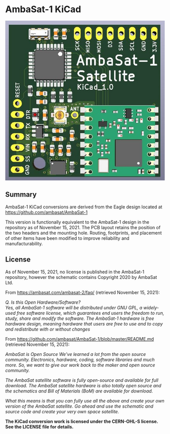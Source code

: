 # AmbaSat-1 KiCad

![AmbaSat-1 Motherboard PCB](AmbaSat-1_Satellite.jpg?raw=true "AmbaSat-1 Motherboard PCB")

## Summary

AmbaSat-1 KiCad conversions are derived from the Eagle design located at https://github.com/ambasat/AmbaSat-1

This version is functionally equivalent to the AmbaSat-1 design in the repository as of November 15, 2021.
The PCB layout retains the position of the two headers and the mounting hole.  Routing, footprints, and placement
of other items have been modified to improve reliability and manufacturability.  

## License

As of November 15, 2021, no license is published in the AmbaSat-1 repository,
however the schematic contains Copyright 2020 by AmbaSat Ltd.

From https://ambasat.com/ambasat-2/faq/ (retrieved November 15, 2021):  

*Q. Is this Open Hardware/Software?  
Yes, all AmbaSat-1 software will be distributed under GNU GPL, a widely-used free software license, which guarantees end users the freedom to run, study, share and modify the software. The AmbaSat-1 hardware is free hardware design, meaning hardware that users are free to use and to copy and redistribute with or without changes*

From https://github.com/ambasat/AmbaSat-1/blob/master/README.md (retrieved November 15, 2021):  

*AmbaSat is Open Source We’ve learned a lot from the open source community. Electronics, hardware, coding, software libraries and much more.
So, we want to give our work back to the maker and open source community.*

*The AmbaSat satellite software is fully open-source and available for full download. The AmbaSat satellite hardware is also totally open source and the schematics and Bill of Materials (BoM) are available for download.*

*What this means is that you can fully use all the above and create your own version of the AmbaSat satellite. Go ahead and use the schematic and source code and create your very own space satellite.*

**The KiCad conversion work is licensed under the CERN-OHL-S license.  See the LICENSE file for details.**
